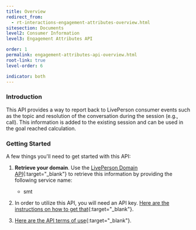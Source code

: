 ```yaml
---
title: Overview
redirect_from:
  - rt-interactions-engagement-attributes-overview.html
sitesection: Documents
level2: Consumer Information
level3: Engagement Attributes API

order: 1
permalink: engagement-attributes-api-overview.html
root-link: true
level-order: 6

indicator: both
---
```

### Introduction

This API provides a way to report back to LivePerson consumer events such as the topic and resolution of the conversation during the session (e.g., call). This information is added to the existing session and can be used in the goal reached calculation.

### Getting Started

A few things you'll need to get started with this API:

1. **Retrieve your domain**. Use the [LivePerson Domain API](agent-domain-domain-api.html){:target="_blank"} to retrieve this information by providing the following service name:

	* smt

2. In order to utilize this API, you will need an API key. [Here are the instructions on how to get that](guides-gettingstarted.html){:target="_blank"}.

3. [Here are the API terms of use](https://www.liveperson.com/policies/terms-of-use){:target="_blank"}.
